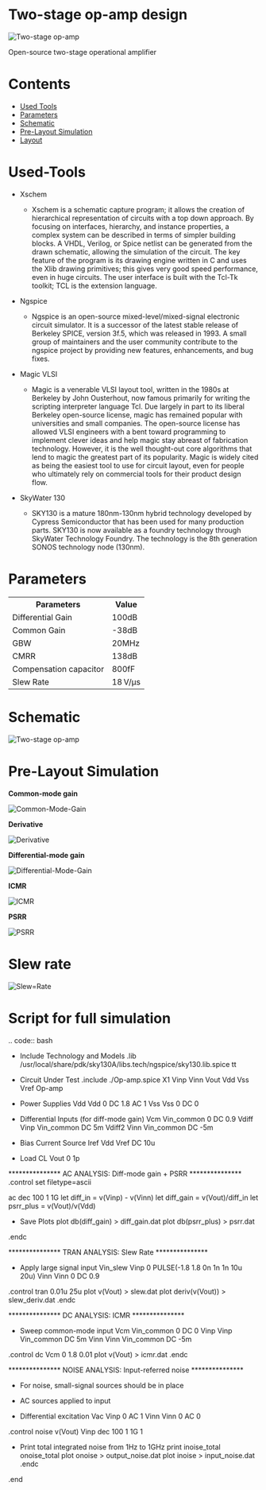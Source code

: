 # Two-stage op-amp design
![Two-stage op-amp](https://github.com/CircuitCraftsman/Two-stage-Op-amp/blob/main/Schematic/Op-amp.png)

Open-source two-stage operational amplifier

# Contents
- [Used Tools](#Used-Tools)
- [Parameters](#Parameters)
- [Schematic](#Schematic)
- [Pre-Layout Simulation](#Pre-Layout-Simulation)
- [Layout](#Layout)

# Used-Tools
- Xschem

    - Xschem is a schematic capture program; it allows the creation of hierarchical representation of circuits with a top down approach. By focusing on interfaces, hierarchy, and instance properties, a complex system can be described in terms of simpler building blocks. A VHDL, Verilog, or Spice netlist can be generated from the drawn schematic, allowing the simulation of the circuit. The key feature of the program is its drawing engine written in C and uses the Xlib drawing primitives; this gives very good speed performance, even in huge circuits. The user interface is built with the Tcl-Tk toolkit; TCL is the extension language.

- Ngspice

    - Ngspice is an open-source mixed-level/mixed-signal electronic circuit simulator. It is a successor of the latest stable release of Berkeley SPICE, version 3f.5, which was released in 1993. A small group of maintainers and the user community contribute to the ngspice project by providing new features, enhancements, and bug fixes.

- Magic VLSI

    - Magic is a venerable VLSI layout tool, written in the 1980s at Berkeley by John Ousterhout, now famous primarily for writing the scripting interpreter language Tcl. Due largely in part to its liberal Berkeley open-source license, magic has remained popular with universities and small companies. The open-source license has allowed VLSI engineers with a bent toward programming to implement clever ideas and help magic stay abreast of fabrication technology. However, it is the well thought-out core algorithms that lend to magic the greatest part of its popularity. Magic is widely cited as being the easiest tool to use for circuit layout, even for people who ultimately rely on commercial tools for their product design flow.

- SkyWater 130

    - SKY130 is a mature 180nm-130nm hybrid technology developed by Cypress Semiconductor that has been used for many production parts. SKY130 is now available as a foundry technology through SkyWater Technology Foundry. The technology is the 8th generation SONOS technology node (130nm).

# Parameters

<table align="center">
<tr>
    <th>Parameters</th>
    <th>Value</th>
</tr>
<tr>
    <td>Differential Gain</td>
    <td>100dB</td>
</tr>
<tr>
    <td>Common Gain</td>
    <td>-38dB</td>
</tr>
<tr>
    <td>GBW</td>
    <td>20MHz</td>
</tr>
<tr>
    <td>CMRR</td>
    <td>138dB</td>
</tr>
<tr>
    <td>Compensation capacitor</td>
    <td>800fF</td>
</tr>
<tr>
    <td>Slew Rate</td>
    <td> 18 V/µs</td>
</tr>
</table>

# Schematic
![Two-stage op-amp](https://github.com/CircuitCraftsman/Two-stage-Op-amp/blob/main/Schematic/Schematic.png)

# Pre-Layout Simulation

**Common-mode gain**

![Common-Mode-Gain](https://github.com/CircuitCraftsman/Two-stage-Op-amp/blob/main/Simulation/Pre-layout/Common-mode%20gain.png)

**Derivative**

![Derivative](https://github.com/CircuitCraftsman/Two-stage-Op-amp/blob/main/Simulation/Pre-layout/Derivative.png)

**Differential-mode gain**

![Differential-Mode-Gain](https://github.com/CircuitCraftsman/Two-stage-Op-amp/blob/main/Simulation/Pre-layout/Differential-mode%20gain.png)

**ICMR**

![ICMR](https://github.com/CircuitCraftsman/Two-stage-Op-amp/blob/main/Simulation/Pre-layout/ICMR.png)

**PSRR**

![PSRR](https://github.com/CircuitCraftsman/Two-stage-Op-amp/blob/main/Simulation/Pre-layout/PSRR.png)

# Slew rate
![Slew=Rate](https://github.com/CircuitCraftsman/Two-stage-Op-amp/blob/main/Simulation/Pre-layout/Slew%20rate.png)

# Script for full simulation

.. code:: bash

   * Include Technology and Models
.lib /usr/local/share/pdk/sky130A/libs.tech/ngspice/sky130.lib.spice tt

* Circuit Under Test
.include ./Op-amp.spice
X1 Vinp Vinn Vout Vdd Vss Vref Op-amp

* Power Supplies
Vdd Vdd 0 DC 1.8 AC 1
Vss Vss 0 DC 0

* Differential Inputs (for diff-mode gain)
Vcm Vin_common 0 DC 0.9
Vdiff Vinp Vin_common DC 5m
Vdiff2 Vinn Vin_common DC -5m

* Bias Current Source
Iref Vdd Vref DC 10u

* Load
CL Vout 0 1p

*************** AC ANALYSIS: Diff-mode gain + PSRR ***************
.control
set filetype=ascii

ac dec 100 1 1G
let diff_in = v(Vinp) - v(Vinn)
let diff_gain = v(Vout)/diff_in
let psrr_plus = v(Vout)/v(Vdd)

* Save Plots
plot db(diff_gain) > diff_gain.dat
plot db(psrr_plus) > psrr.dat

.endc

*************** TRAN ANALYSIS: Slew Rate ***************
* Apply large signal input
Vin_slew Vinp 0 PULSE(-1.8 1.8 0n 1n 1n 10u 20u)
Vinn Vinn 0 DC 0.9

.control
tran 0.01u 25u
plot v(Vout) > slew.dat
plot deriv(v(Vout)) > slew_deriv.dat
.endc

*************** DC ANALYSIS: ICMR ***************
* Sweep common-mode input
Vcm Vin_common 0 DC 0
Vinp Vinp Vin_common DC 5m
Vinn Vinn Vin_common DC -5m

.control
dc Vcm 0 1.8 0.01
plot v(Vout) > icmr.dat
.endc

*************** NOISE ANALYSIS: Input-referred noise ***************
* For noise, small-signal sources should be in place
* AC sources applied to input

* Differential excitation
Vac Vinp 0 AC 1
Vinn Vinn 0 AC 0

.control
noise v(Vout) Vinp dec 100 1 1G 1
* Print total integrated noise from 1Hz to 1GHz
print inoise_total onoise_total
plot onoise > output_noise.dat
plot inoise > input_noise.dat
.endc

.end
